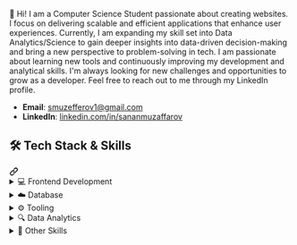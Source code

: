 <div class="Box mt-4 ">
  <div class="Box-body p-4">
    <div class="d-flex flex-justify-between">
<p dir="auto">👋 Hi! I am a Computer Science Student passionate about creating websites. I focus on delivering scalable and efficient applications that enhance user experiences. Currently, I am expanding my skill set into Data Analytics/Science to gain deeper insights into data-driven decision-making and bring a new perspective to problem-solving in tech. I am passionate about learning new tools and continuously improving my development and analytical skills. I'm always looking for new challenges and opportunities to grow as a developer. Feel free to reach out to me through my LinkedIn profile.</p>
<ul dir="auto">
<li><strong>Email</strong>: <a href="mailto:smuzefferov1@gmail.com">smuzefferov1@gmail.com</a></li>
<li><strong>LinkedIn</strong>: <a href="https://www.linkedin.com/in/sananmuzaffarov" rel="nofollow">linkedin.com/in/sananmuzaffarov</a></li>
</ul>
<div class="markdown-heading" dir="auto"><h2 class="heading-element" dir="auto">🛠️ Tech Stack &amp; Skills</h2><a id="user-content-️-tech-stack--skills" class="anchor" aria-label="Permalink: 🛠️ Tech Stack &amp; Skills" href="#️-tech-stack--skills"><svg class="octicon octicon-link" viewBox="0 0 16 16" version="1.1" width="16" height="16" aria-hidden="true"><path d="m7.775 3.275 1.25-1.25a3.5 3.5 0 1 1 4.95 4.95l-2.5 2.5a3.5 3.5 0 0 1-4.95 0 .751.751 0 0 1 .018-1.042.751.751 0 0 1 1.042-.018 1.998 1.998 0 0 0 2.83 0l2.5-2.5a2.002 2.002 0 0 0-2.83-2.83l-1.25 1.25a.751.751 0 0 1-1.042-.018.751.751 0 0 1-.018-1.042Zm-4.69 9.64a1.998 1.998 0 0 0 2.83 0l1.25-1.25a.751.751 0 0 1 1.042.018.751.751 0 0 1 .018 1.042l-1.25 1.25a3.5 3.5 0 1 1-4.95-4.95l2.5-2.5a3.5 3.5 0 0 1 4.95 0 .751.751 0 0 1-.018 1.042.751.751 0 0 1-1.042.018 1.998 1.998 0 0 0-2.83 0l-2.5 2.5a1.998 1.998 0 0 0 0 2.83Z"></path></svg></a></div>
<details>
  <summary>💻 Frontend Development</summary>
<ul dir="auto">
<li><strong>JavaScript / React.js / Chart.js</strong></li>
<li><strong>HTML | CSS | SCSS | MUI | Bootstrap | Tailwind</strong></li>
</ul>
</details>
<details>
  <summary>☁️ Database </summary>
<ul dir="auto">
<li><strong>Relational Databases</strong>: MySQL | Oracle</li>
<li><strong>Non-Relational Databases</strong>: MongoDB</li>
</ul>
</details>
<details>
  <summary>⚙️ Tooling </summary>
<ul dir="auto">
<li><strong>GIT</strong>: GitHub | GitLab | GitHub Actions</li>
</ul>
</details>
<details>
  <summary>🔍 Data Analytics </summary>
<ul dir="auto">
<li><strong>Python</strong></li>
<li><strong>Microsoft Excel</strong></li>
<li><strong>Power BI</strong></li>
</ul>
</details>
<details>
  <summary>🌟 Other Skills</summary>
<ul dir="auto">
<li><strong>Bash | Docker</strong></li>
<li><strong>Jira | Trello</strong></li>
<li><strong>Figma | Adobe Photoshop</strong></li>
</ul>
</details>
</article>
  </div>
</div>
